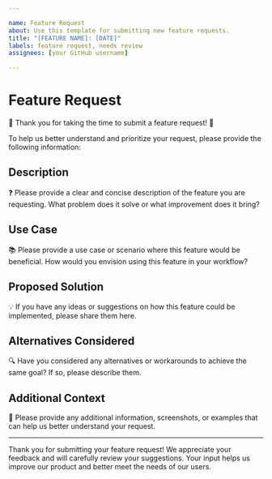 ```yaml
--- 

name: Feature Request
about: Use this template for submitting new feature requests.
title: "[FEATURE NAME]: [DATE]"
labels: feature request, needs review
assignees: [your GitHub username]

---
```


# Feature Request

🎉 Thank you for taking the time to submit a feature request! 🎉

To help us better understand and prioritize your request, please provide the following information:

## Description

❓ Please provide a clear and concise description of the feature you are requesting. What problem does it solve or what improvement does it bring?

## Use Case

📚 Please provide a use case or scenario where this feature would be beneficial. How would you envision using this feature in your workflow?

## Proposed Solution

💡 If you have any ideas or suggestions on how this feature could be implemented, please share them here.

## Alternatives Considered

🔍 Have you considered any alternatives or workarounds to achieve the same goal? If so, please describe them.

## Additional Context

📝 Please provide any additional information, screenshots, or examples that can help us better understand your request.

---

Thank you for submitting your feature request! We appreciate your feedback and will carefully review your suggestions. Your input helps us improve our product and better meet the needs of our users.
